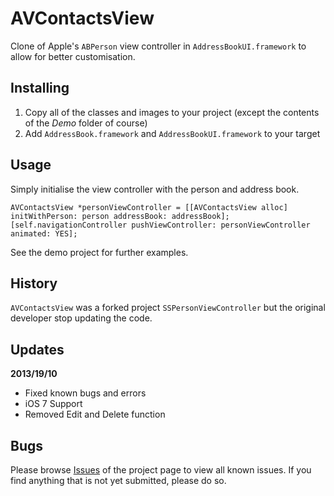 # AVContactsView

Clone of Apple's `ABPerson` view controller in `AddressBookUI.framework` to allow for better customisation.

## Installing

1. Copy all of the classes and images to your project (except the contents of the *Demo* folder of course)
2. Add `AddressBook.framework` and `AddressBookUI.framework` to your target

## Usage

Simply initialise the view controller with the person and address book.

    AVContactsView *personViewController = [[AVContactsView alloc] initWithPerson: person addressBook: addressBook];
    [self.navigationController pushViewController: personViewController animated: YES];

See the demo project for further examples.

## History

`AVContactsView` was a forked project `SSPersonViewController` but the original developer stop updating the code.

## Updates

**2013/19/10**    
- Fixed known bugs and errors
- iOS 7 Support
- Removed Edit and Delete function

## Bugs

Please browse [Issues](https://github.com/anjerodesu/AVContactsView/issues) of the project page to view all known issues. If you find anything that is not yet submitted, please do so.
